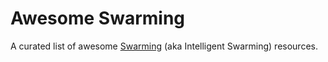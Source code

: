 # Awesome Swarming

A curated list of awesome [Swarming](https://www.serviceinnovation.org/intelligent-swarming/) (aka Intelligent Swarming) resources.
